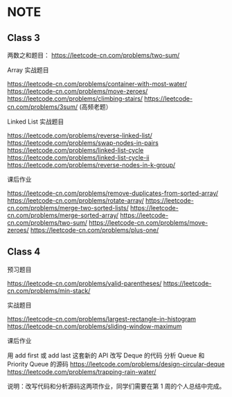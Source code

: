 # NOTE

## Class 3

两数之和题目： https://leetcode-cn.com/problems/two-sum/

Array 实战题目

https://leetcode-cn.com/problems/container-with-most-water/
https://leetcode-cn.com/problems/move-zeroes/
https://leetcode.com/problems/climbing-stairs/
https://leetcode-cn.com/problems/3sum/ (高频老题）

Linked List 实战题目

https://leetcode.com/problems/reverse-linked-list/
https://leetcode.com/problems/swap-nodes-in-pairs
https://leetcode.com/problems/linked-list-cycle
https://leetcode.com/problems/linked-list-cycle-ii
https://leetcode.com/problems/reverse-nodes-in-k-group/

课后作业

https://leetcode-cn.com/problems/remove-duplicates-from-sorted-array/
https://leetcode-cn.com/problems/rotate-array/
https://leetcode-cn.com/problems/merge-two-sorted-lists/
https://leetcode-cn.com/problems/merge-sorted-array/
https://leetcode-cn.com/problems/two-sum/
https://leetcode-cn.com/problems/move-zeroes/
https://leetcode-cn.com/problems/plus-one/

## Class 4

预习题目

https://leetcode-cn.com/problems/valid-parentheses/
https://leetcode-cn.com/problems/min-stack/

实战题目

https://leetcode-cn.com/problems/largest-rectangle-in-histogram
https://leetcode-cn.com/problems/sliding-window-maximum

课后作业

用 add first 或 add last 这套新的 API 改写 Deque 的代码
分析 Queue 和 Priority Queue 的源码
https://leetcode.com/problems/design-circular-deque
https://leetcode.com/problems/trapping-rain-water/

说明：改写代码和分析源码这两项作业，同学们需要在第 1 周的个人总结中完成。

